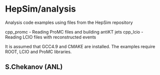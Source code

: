 # HepSim/analysis 
Analysis code  examples using files from the HepSim repository

  cpp_promc - Reading ProMC files and building antiKT jets 
  cpp_lcio  - Reading LCIO files with reconstructed events


It is assumed that GCC4.9 and CMAKE are installed. The examples require ROOT, LCIO and ProMC libraries.


S.Chekanov (ANL)   
- 
